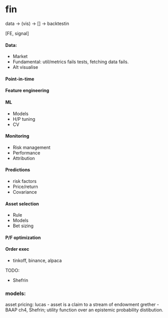 # fin
data -> (vis) -> [] -> backtestin

[FE, signal] 
#### Data:
* Market
* Fundamental: util/metrics fails tests, fetching data fails.
* Alt
visualise
#### Point-in-time
#### Feature engineering
#### ML
* Models
* H/P tuning
* CV

#### Monitoring
* Risk management
* Performance
* Attribution
#### Predictions
* risk factors
* Price/return
* Covariance

#### Asset selection
* Rule
* Models
* Bet sizing

#### P/F optimization
#### Order exec 
* tinkoff, binance, alpaca

TODO:

* Shefrin

### models: 
asset pricing: 
lucas - asset is a claim to a stream of endowment
grether - BAAP ch4, Shefrin; utility function over an epistemic probability distibution. 

